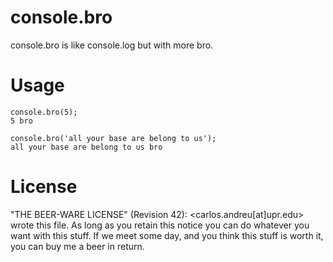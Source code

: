 console.bro
===========

console.bro is like console.log but with more bro. 


# Usage
    console.bro(5);
    5 bro

    console.bro('all your base are belong to us');
    all your base are belong to us bro

# License 

"THE BEER-WARE LICENSE" (Revision 42):
<carlos.andreu[at]upr.edu> wrote this file. As long as you retain this notice you
can do whatever you want with this stuff. If we meet some day, and you think
this stuff is worth it, you can buy me a beer in return.
